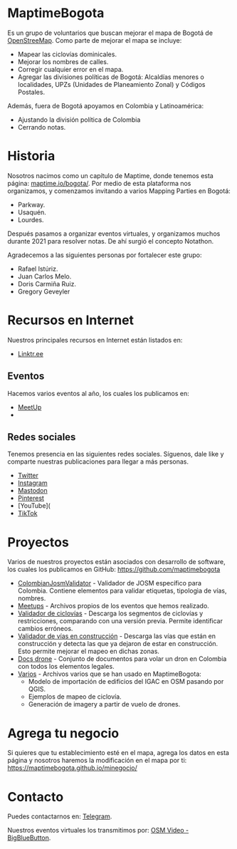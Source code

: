 # MaptimeBogota

Es un grupo de voluntarios que buscan mejorar el mapa de Bogotá de [OpenStreeMap](https://openstreetmap.org/).
Como parte de mejorar el mapa se incluye:

* Mapear las ciclovías dominicales.
* Mejorar los nombres de calles.
* Corregir cualquier error en el mapa.
* Agregar las divisiones políticas de Bogotá: Alcaldías menores o localidades, UPZs (Unidades de Planeamiento Zonal) y Códigos Postales.

Además, fuera de Bogotá apoyamos en Colombia y Latinoamérica:

* Ajustando la división política de Colombia
* Cerrando notas.

# Historia

Nosotros nacimos como un capítulo de Maptime, donde tenemos esta página: [maptime.io/bogota/](https://maptime.io/bogota/).
Por medio de esta plataforma nos organizamos, y comenzamos invitando a varios Mapping Parties en Bogotá:

* Parkway.
* Usaquén.
* Lourdes.

Después pasamos a organizar eventos virtuales, y organizamos muchos durante 2021 para resolver notas. De ahí surgió el concepto Notathon.

Agradecemos a las siguientes personas por fortalecer este grupo:

* Rafael Istúriz.
* Juan Carlos Melo.
* Doris Carmiña Ruiz.
* Gregory Geveyler

# Recursos en Internet

Nuestros principales recursos en Internet están listados en:

* [Linktr.ee](https://linktr.ee/maptimebogota)

## Eventos

Hacemos varios eventos al año, los cuales los publicamos en:

* [MeetUp](https://www.meetup.com/maptime-bogota-colombia-osm/?_cookie-check=rK6KMpbK-uIGAioq)
* 

## Redes sociales

Tenemos presencia en las siguientes redes sociales. Síguenos, dale like y comparte nuestras publicaciones para llegar a más personas.

* [Twitter](https://twitter.com/MaptimeBogota)
* [Instagram](https://www.instagram.com/maptimebogota/)
* [Mastodon](https://en.osm.town/@MaptimeBogota)
* [Pinterest](https://co.pinterest.com/maptimeBogota/)
* [YouTube](
* [TikTok](https://www.tiktok.com/@maptimebogota)

# Proyectos

Varios de nuestros proyectos están asociados con desarrollo de software, los cuales los publicamos en GitHub: https://github.com/maptimebogota

* [ColombianJosmValidator](https://github.com/MaptimeBogota/ColombianJosmValidator) - Validador de JOSM específico para Colombia. Contiene elementos para validar etiquetas, tipologìa de vías, nombres.
* [Meetups](https://github.com/MaptimeBogota/MeetUps) - Archivos propios de los eventos que hemos realizado.
* [Validador de ciclovías](https://github.com/MaptimeBogota/ciclovias) - Descarga los segmentos de ciclovías y restricciones, comparando con una versión previa. Permite identificar cambios erróneos.
* [Validador de vías en construcción](https://github.com/MaptimeBogota/ViasEnConstruccion) - Descarga las vías que están en construcción y detecta las que ya dejaron de estar en construcción. Esto permite mejorar el mapeo en dichas zonas.
* [Docs drone](https://github.com/MaptimeBogota/docsDrone) - Conjunto de documentos para volar un dron en Colombia con todos los elementos legales.
* [Varios](https://github.com/MaptimeBogota/Varios) - Archivos varios que se han usado en MaptimeBogota:
  * Modelo de importación de edificios del IGAC en OSM pasando por QGIS.
  * Ejemplos de mapeo de ciclovía.
  * Generación de imagery a partir de vuelo de drones.

# Agrega tu negocio

Si quieres que tu establecimiento esté en el mapa, agrega los datos en esta página y nosotros haremos la modificación en el mapa por ti: https://maptimebogota.github.io/minegocio/

# Contacto

Puedes contactarnos en: [Telegram](https://t.me/MaptimeBogota).

Nuestros eventos virtuales los transmitimos por: [OSM Video - BigBlueButton](https://osmvideo.cloud68.co/user/and-ljb-pb2-ajn).
